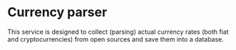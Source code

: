 # Currency parser
This service is designed to collect (parsing) actual currency rates 
(both fiat and cryptocurrencies) from open sources and save 
them into a database.